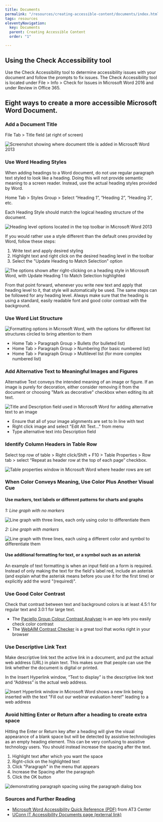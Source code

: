 ```yaml
---
title: Documents
permalink: "/resources/creating-accessible-content/documents/index.html"
tags: resources
eleventyNavigation:
  key: Documents
  parent: Creating Accessible Content
  order: "1"

---
```

## Using the Check Accessibility tool

Use the Check Accessibility tool to determine accessibility issues with your document and follow the prompts to fix issues.  The Check Accessibility tool is located under File > Info > Check for Issues in Microsoft Word 2016 and under Review in Office 365.

## Eight ways to create a more accessible Microsoft Word Document.

### Add a Document Title

File Tab > Title field (at right of screen)

![Screenshot showing where document title is added in Microsoft Word 2013](/static/img/add-document-title-screenshot.jpg)

### Use Word Heading Styles

When adding headings to a Word document, do not use regular paragraph text styled to look like a heading. Doing this will not provide semantic meaning to a screen reader. Instead, use the actual heading styles provided by Word.

Home Tab > Styles Group > Select “Heading 1”, “Heading 2”, “Heading 3”, etc.

Each Heading Style should match the logical heading structure of the document.

![Heading level options located in the top toolbar in Microsoft Word 2013](/static/img/word-heading-levels.jpg)

If you would rather use a style different than the default ones provided by Word, follow these steps:

1. Write text and apply desired styling
2. Highlight text and right click on the desired heading level in the toolbar
3. Select the "Update Heading to Match Selection" option

![The options shown after right-clicking on a heading style in Microsoft Word, with Update Heading 1 to Match Selection highlighted](/static/img/update-heading-style.png)

From that point forward, whenever you write new text and apply that heading level to it, that style will automatically be used. The same steps can be followed for any heading level. Always make sure that the heading is using a standard, easily readable font and good color contrast with the background.

### Use Word List Structure

![Formatting options in Microsoft Word, with the options for different list structures circled to bring attention to them](/static/img/word-list-structure.jpg)

* Home Tab > Paragraph Group > Bullets (for bulleted list)
* Home Tab > Paragraph Group > Numbering (for basic numbered list)
* Home Tab > Paragraph Group > Multilevel list (for more complex numbered list)

### Add Alternative Text to Meaningful Images and Figures

Alternative Text conveys the intended meaning of an image or figure. If an image is purely for decoration, either consider removing it from the document or choosing "Mark as decorative" checkbox when editing its alt text.

![Title and Description field used in Microsoft Word for adding alternative text to an image](/static/img/word-alt-text.jpg)

* Ensure that all of your image alignments are set to In line with text
* Right click image and select "Edit Alt Text..." from menu
* Type alternative text into Description field

### Identify Column Headers in Table Row

Select top row of table > Right click/Shift + F10 > Table Properties > Row tab > select “Repeat as header row at the top of each page” checkbox.

![Table properties window in Microsoft Word where header rows are set](/static/img/word-column-headers.jpg)

### When Color Conveys Meaning, Use Color Plus Another Visual Cue

#### Use markers, text labels or different patterns for charts and graphs

_1: Line graph with no markers_

![Line graph with three lines, each only using color to differentiate them](/static/img/line-graph-no-markers.jpg)

_2: Line graph with markers_

![Line graph with three lines, each using a different color and symbol to differentiate them](/static/img/line-graph-with-markers.jpg)

#### Use additional formatting for text, or a symbol such as an asterisk

An example of text formatting is when an input field on a form is required. Instead of only making the text for the field's label red, include an asterisk (and explain what the asterisk means before you use it for the first time) or explicitly add the word "(required)".

### Use Good Color Contrast

Check that contrast between text and background colors is at least 4.5:1 for regular text and 3.0:1 for large text.

* The [Paciello Group Colour Contrast Analyser](https://www.paciellogroup.com/resources/contrastanalyser/) is an app lets you easily check color contrast
* The [WebAIM Contrast Checker](https://webaim.org/resources/contrastchecker/) is a great tool that works right in your browser

### Use Descriptive Link Text

Make descriptive link text the active link in a document, and put the actual web address (URL) in plain text. This makes sure that people can use the link whether the document is digital or printed.

In the Insert Hyperlink window, “Text to display” is the descriptive link text and “Address” is the actual web address.

![Insert Hyperlink window in Microsoft Word shows a new link being inserted with the text "Fill out our webinar evaluation here!" leading to a web address](/static/img/word-descriptive-link-text.jpg)

### Avoid hitting Enter or Return after a heading to create extra space

Hitting the Enter or Return key after a heading will give the visual appearance of a blank space but will be detected by assistive technologies as an empty heading element. This can be very confusing to assistive technology users. You should instead increase the spacing after the text.

1. Highlight text after which you want the space
2. Right-click on the highlighted text
3. Click "Paragraph" in the menu that appears
4. Increase the Spacing after the paragraph
5. Click the OK button

![demonstrating paragraph spacing using the paragraph dialog box](/static/img/word-space-after-paragraph.png)

### Sources and Further Reading

* [Microsoft Word Accessibility Quick Reference (PDF)](https://www.at3center.net/Content/EOCONTENTMEDIACENTER/documents/ICT/2018-AT3_QuickRef_Word.pdf) from AT3 Center
* [UConn IT Accessibility Documents page (external link)](https://accessibility.its.uconn.edu/documents/)